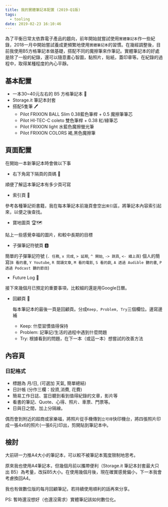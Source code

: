 ```yaml
---
title: 我的實體筆記本配置 (2019-Q1版)
tags:
  - tooling
date: 2019-02-23 16:10:46
---
```


為了平衡日常太依靠電子產品的趨向，前年開始就嘗試使用`實體筆記本`作一些紀錄，2018一月中開始嘗試養成更頻繁地使用`實體筆記本`的習慣。在幾經調整後，目前我使用B5方格筆記本做基礎，搭配不同的魔擦筆來作筆記。實體筆記本的好處是除了一般的紀錄，還可以隨意畫心智圖，黏照片，貼紙，蓋印章等。在紀錄的過程中，取得某種程度的內心平靜。

## 基本配置

* 一本30~40元左右的 B5 方格筆記本 :notebook:
* Storage.it 筆記本封套
* 搭配5隻筆 :pen:
  * Pilot FRIXION BALL Slim 0.38藍色筆桿 + 0.5 魔擦筆筆芯
  * Pilot HI-TEC-C coleto 雙色筆桿 + 0.38 紅/綠筆芯
  * Pilot FRIXION light 水藍色魔擦螢光筆
  * Pilot FRIXION COLORS 褐,黑色魔擦筆

## 頁面配置

在開始一本新筆記本時會做以下事

* 右下角寫下隔頁的頁碼 :page_facing_up:

順便了解這本筆記本有多少頁可寫

* 索引頁 :card_index:

參考各種筆記術書籍，我在每本筆記本前幾頁會空出`索引`區，將筆記本內容索引起來，以便之後查找。

* 寶地圖頁 :trophy::world_map:

貼上一些感覺幸福的圖片，和較中長期的目標

* 子彈筆記符號頁 :b:

簡單的子彈筆記符號 (`. 任務`, `x 完成`, `> 延期`, `^ 開始`, `-> 跳頁`, `<- 續上頁`)
個人的簡寫(`B 看的書`, `Y Youtube`, `R 閱讀文章`, `M 看的電影`, `S 看的劇`, `A 透過 Audible 聽的書`, `P 透過 Podcast 聽的節目`)

* Future Log :crystal_ball:

接下來幾個月已預定的重要事項，比較細的還是用Google日曆。

* 回顧頁 :thinking:

  每本筆記本的最後一頁是回顧頁。分成`Keep, Problem, Try`三個欄位。邊寫邊補

  - Keep: 什麼習慣值得保持
  - Problem: 記筆記/生活的過程中遇到什麼問題
  - Try: 根據看到的問題，在下一本（或這一本）想嘗試的改善方法

## 內容頁

### 日記格式

- 標題為 月/日, (可選加 天氣, 簡單總結)
- 日計帳 (分作三欄：投資,消費, 花費)
- 簡易工作日誌、當日聽到看到值得紀錄的文章，影片等
- 看書的筆記、Quote、心得、照片、車票、門票等。
- 日與日之間，加上分隔線。

偶而會到附近的超商或家樂福，將照片從手機傳到`立可得`快印機台，將四張照片印成一張4x6的照片(一張6元)印出，剪開貼到筆記本中。


## 檢討

大前研一力推A4大小的筆記本，可以較不被筆記本寬度限制地思考。

原來我也使用A4筆記本，但幾個月前以攜帶便利（Storage.it 筆記本封套最大只出 B5）為考量，改採B5大小。在使用幾個月後，現在確實感覺偏小，下一本我會考慮換回A4。

我也有做數位版的每月回顧筆記，若持續使用順利的話再來分享。

PS: 暫時還沒想好（也還沒需求）實體筆記該如何數位化。
